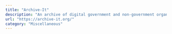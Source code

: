 ```yaml
---
title: "Archive-It"
description: "An archive of digital government and non-government organization (NGO) documents and reports"
url: "https://archive-it.org/"
category: "Miscellaneous"
---
```

